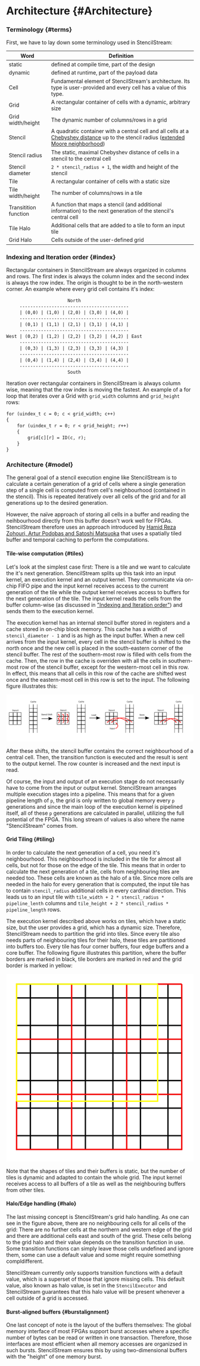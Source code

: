 # Architecture {#Architecture}

### Terminology {#terms}

First, we have to lay down some terminology used in StencilStream:

| Word | Definition |
|------|------------|
| static | defined at compile time, part of the design |
| dynamic | defined at runtime, part of the payload data |
| Cell | Fundamental element of StencilStream's architecture. Its type is user-provided and every cell has a value of this type. |
| Grid | A rectangular container of cells with a dynamic, arbitrary size |
| Grid width/height | The dynamic number of columns/rows in a grid |
| Stencil | A quadratic container with a central cell and all cells at a [Chebyshev distance](https://en.wikipedia.org/wiki/Chebyshev_distance) up to the stencil radius ([extended Moore neighborhood](https://en.wikipedia.org/wiki/Moore_neighborhood)) |
| Stencil radius | The static, maximal Chebyshev distance of cells in a stencil to the central cell |
| Stencil diameter | `2 * stencil_radius + 1`, the width and height of the stencil |
| Tile | A rectangular container of cells with a static size |
| Tile width/height | The number of columns/rows in a tile |
| Transitition function | A function that maps a stencil (and additional information) to the next generation of the stencil's central cell |
| Tile Halo | Additional cells that are added to a tile to form an input tile |
| Grid Halo | Cells outside of the user-defined grid |

### Indexing and Iteration order {#index}

Rectangular containers in StencilStream are always organized in columns and rows. The first index is always the column index and the second index is always the row index. The origin is thought to be in the north-western corner. An example where every grid cell contains it's index:

```
                       North
     -----------------------------------------
     | (0,0) | (1,0) | (2,0) | (3,0) | (4,0) |
     -----------------------------------------
     | (0,1) | (1,1) | (2,1) | (3,1) | (4,1) |
     -----------------------------------------
West | (0,2) | (1,2) | (2,2) | (3,2) | (4,2) | East
     -----------------------------------------
     | (0,3) | (1,3) | (2,3) | (3,3) | (4,3) |
     -----------------------------------------
     | (0,4) | (1,4) | (2,4) | (3,4) | (4,4) |
     -----------------------------------------
                       South
```

Iteration over rectangular containers in StencilStream is always column wise, meaning that the row index is moving the fastest. An example of a for loop that iterates over a Grid with `grid_width` columns and `grid_height` rows:

```
for (uindex_t c = 0; c < grid_width; c++)
{
    for (uindex_t r = 0; r < grid_height; r++)
    {
        grid[c][r] = ID(c, r);
    }
}
```

### Architecture {#model}

The general goal of a stencil execution engine like StencilStream is to calculate a certain generation of a grid of cells where a single generation step of a single cell is computed from cell's neighbourhood (contained in the stencil). This is repeated iteratively over all cells of the grid and for all generations up to the desired generation.

However, the naïve approach of storing all cells in a buffer and reading the neihbourhood directly from this buffer doesn't work well for FPGAs. StencilStream therefore uses an approach introduced by [Hamid Reza Zohouri, Artur Podobas and Satoshi Matsuoka](https://dl.acm.org/doi/pdf/10.1145/3174243.3174248) that uses a spatially tiled buffer and temporal caching to perform the computations.

#### Tile-wise computation {#tiles}

Let's look at the simplest case first: There is a tile and we want to calculate the it's next generation. StencilStream splits up this task into an input kernel, an execution kernel and an output kernel. They communicate via on-chip FIFO pipe and the input kernel receives access to the current generation of the tile while the output kernel receives access to buffers for the next generation of the tile. The input kernel reads the cells from the buffer column-wise (as discussed in ["Indexing and Iteration order"](#index)) and sends them to the execution kernel.

The execution kernel has an internal stencil buffer stored in registers and a cache stored in on-chip block memory. This cache has a width of `stencil_diameter - 1` and is as high as the input buffer. When a new cell arrives from the input kernel, every cell in the stencil buffer is shifted to the north once and the new cell is placed in the south-eastern corner of the stencil buffer. The rest of the southern-most row is filled with cells from the cache. Then, the row in the cache is overriden with all the cells in southern-most row of the stencil buffer, except for the western-most cell in this row. In effect, this means that all cells in this row of the cache are shifted west once and the eastern-most cell in this row is set to the input. The following figure illustrates this:

![Shifting](shifting.svg)

After these shifts, the stencil buffer contains the correct neighbourhood of a central cell. Then, the transition function is executed and the result is sent to the output kernel. The row counter is increased and the next input is read.

Of course, the input and output of an execution stage do not necessarily have to come from the input or output kernel. StencilStream arranges multiple execution stages into a pipeline. This means that for a given pipeline length of `p`, the grid is only written to global memory every `p` generations and since the main loop of the execution kernel is pipelined itself, all of these `p` generations are calculated in parallel, utilizing the full potential of the FPGA. This long stream of values is also where the name "StencilStream" comes from.

#### Grid Tiling {#tiling}

In order to calculate the next generation of a cell, you need it's neighbourhood. This neighbourhood is included in the tile for almost all cells, but not for those on the edge of the tile. This means that in order to calculate the next generation of a tile, cells from neighbouring tiles are needed too. These cells are known as the halo of a tile. Since more cells are needed in the halo for every generation that is computed, the input tile has to contain `stencil_radius` additional cells in every cardinal direction. This leads us to an input tile with `tile_width + 2 * stencil_radius * pipeline_lenth` columns and `tile_height + 2 * stencil_radius * pipeline_length` rows.

The execution kernel described above works on tiles, which have a static size, but the user provides a grid, which has a dynamic size. Therefore, StencilStream needs to partition the grid into tiles. Since every tile also needs parts of neighbouring tiles for their halo, these tiles are partitioned into buffers too. Every tile has four corner buffers, four edge buffers and a core buffer. The following figure illustrates this partition, where the buffer borders are marked in black, tile borders are marked in red and the grid border is marked in yellow:

![Partition](partition.svg)

Note that the shapes of tiles and their buffers is static, but the number of tiles is dynamic and adapted to contain the whole grid. The input kernel receives access to all buffers of a tile as well as the neighbouring buffers from other tiles.

#### Halo/Edge handling {#halo}

The last missing concept is StencilStream's grid halo handling. As one can see in the figure above, there are no neighbouring cells for all cells of the grid: There are no further cells at the northern and western edge of the grid and there are additional cells east and south of the grid. These cells belong to the grid halo and their value depends on the transition function in use. Some transition functions can simply leave those cells undefined and ignore them, some can use a default value and some might require something compldifferent.

StencilStream currently only supports transition functions with a default value, which is a superset of those that ignore missing cells. This default value, also known as halo value, is set in the `StencilExecutor` and StencilStream guarantees that this halo value will be present whenever a cell outside of a grid is accessed.

#### Burst-aligned buffers {#burstalignment}

One last concept of note is the layout of the buffers themselves: The global memory interface of most FPGAs support burst accesses where a specific number of bytes can be read or written in one transaction. Therefore, those interfaces are most efficient when all memory accesses are organizsed in such bursts. StencilStream ensures this by using two-dimensional buffers with the "height" of one memory burst.